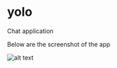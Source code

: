 # yolo
 Chat application

Below are the screenshot of the app

![alt text](https://user-images.githubusercontent.com/17081504/61657388-62197c80-ace0-11e9-98b6-fceca6aa33ff.jpg)
